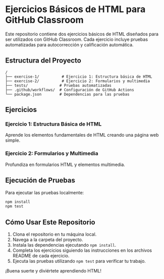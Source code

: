 # Ejercicios Básicos de HTML para GitHub Classroom

Este repositorio contiene dos ejercicios básicos de HTML diseñados para ser utilizados con GitHub Classroom. Cada ejercicio incluye pruebas automatizadas para autocorrección y calificación automática.

## Estructura del Proyecto

```
/
├── exercise-1/          # Ejercicio 1: Estructura básica de HTML
├── exercise-2/          # Ejercicio 2: Formularios y multimedia
├── tests/              # Pruebas automatizadas
├── .github/workflows/  # Configuración de GitHub Actions
└── package.json        # Dependencias para las pruebas
```

## Ejercicios

### Ejercicio 1: Estructura Básica de HTML
Aprende los elementos fundamentales de HTML creando una página web simple.

### Ejercicio 2: Formularios y Multimedia
Profundiza en formularios HTML y elementos multimedia.

## Ejecución de Pruebas

Para ejecutar las pruebas localmente:

```bash
npm install
npm test
```

## Cómo Usar Este Repositorio

1. Clona el repositorio en tu máquina local.
2. Navega a la carpeta del proyecto.
3. Instala las dependencias ejecutando `npm install`.
4. Completa los ejercicios siguiendo las instrucciones en los archivos README de cada ejercicio.
5. Ejecuta las pruebas utilizando `npm test` para verificar tu trabajo.

¡Buena suerte y diviértete aprendiendo HTML!